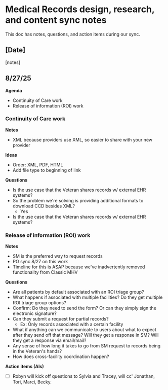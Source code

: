 # Medical Records design, research, and content sync notes
This doc has notes, questions, and action items during our sync.

## [Date]
[notes]

## 8/27/25
**Agenda**
- Continuity of Care work
- Release of information (ROI) work

### Continuity of Care work
**Notes**
- XML because providers use XML, so easier to share with your new provider

**Ideas**
- Order: XML, PDF, HTML
- Add file type to beginning of link

**Questions**
- Is the use case that the Veteran shares records w/ external EHR systems?
- So the problem we're solving is providing additional formats to download CCD besides XML?
   - Yes
- Is the use case that the Veteran shares records w/ external EHR systems?   

### Release of information (ROI) work
**Notes**
- SM is the preferred way to request records
- PO sync 8/27 on this work
- Timeline for this is ASAP because we've inadvertently removed functionality from Classic MHV

**Questions**
- Are all patients by default associated with an ROI triage group?
- What happens if associated with multiple facilities? Do they get multiple ROI triage group options?
- Confirm: Do they need to send the form? Or can they simply sign the electronic signature?
- Can they submit a request for partial records?
   - Ex: Only records associated with a certain facility 
- What if anything can we communicate to users about what to expect after they send off that message? Will they get a response in SM? Will they get a response via email/mail?
- Any sense of how long it takes to go from SM request to records being in the Veteran's hands?
- How does cross-facility coordination happen?

**Action items (AIs)**
- [ ] Robyn will kick off questions to Sylvia and Tracey, will cc' Jonathan, Tori, Marci, Becky. 
